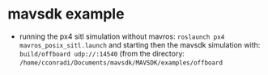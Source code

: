 # mavsdk example

* running the px4 sitl simulation without mavros: `roslaunch px4 mavros_posix_sitl.launch` and starting then the mavsdk simulation with: `build/offboard udp://:14540` (from the directory: `/home/cconradi/Documents/mavsdk/MAVSDK/examples/offboard`
